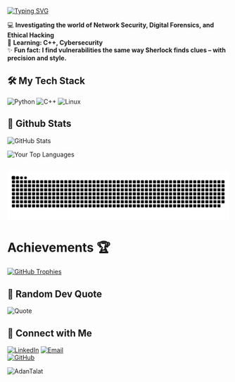 [![Typing SVG](https://readme-typing-svg.herokuapp.com?font=Delius&pause=1000&width=435&lines=Hey+%F0%9F%91%8B%2C+I'm+Adan+Talat!;Cybersecurity+Enthusiast+%7C+Coder+%7C+CTF+Player)](https://git.io/typing-svg)

💻 **Investigating the world of Network Security, Digital Forensics, and Ethical Hacking**  
🌱 **Learning: C++, Cybersecurity**  
✨ **Fun fact: I find vulnerabilities the same way Sherlock finds clues – with precision and style.**

## 🛠️ My Tech Stack
![Python](https://img.shields.io/badge/-Python-3776AB?style=flat&logo=python&logoColor=white)
![C++](https://img.shields.io/badge/-C++-00599C?style=flat&logo=c%2B%2B&logoColor=white)
![Linux](https://img.shields.io/badge/-Linux-FCC624?style=flat&logo=linux&logoColor=black)

## 🚀 Github Stats
![GitHub Stats](https://github-readme-stats.vercel.app/api?username=AdanTalat&show_icons=true&theme=algolia)

![Your Top Languages](https://github-readme-stats.vercel.app/api/top-langs/?username=AdanTalat&layout=compact&theme=algolia)

 <br>
  <img src="https://raw.githubusercontent.com/salesp07/salesp07/output/github-contribution-grid-snake.svg" />
<br/>

<h1>Achievements 🏆</h1>
<div>
        <a href="https://github.com/ryo-ma/github-profile-trophy">
            <img src="https://github-profile-trophy.vercel.app/?username=AdanTalat&title=Commits,Repositories,MultipleLang&theme=onedark" alt="GitHub Trophies">
        </a>
</div>

## 💬 Random Dev Quote
![Quote](https://quotes-github-readme.vercel.app/api?type=horizontal)

## 🚀 Connect with Me
[![LinkedIn](https://img.shields.io/badge/-LinkedIn-blue?style=flat&logo=linkedin)](https://www.linkedin.com/in/adan-talat-523203262/)
[![Email](https://img.shields.io/badge/-Email-D14836?style=flat&logo=gmail&logoColor=white)](mailto:adantalat20@gmail.com)  
[![GitHub](https://img.shields.io/badge/-GitHub-181717?style=flat&logo=github)](https://github.com/AdanTalat)


<p align="left"> <img src="https://komarev.com/ghpvc/?username=AdanTalat&label=Profile%20views&color=0e75b6&style=flat" alt="AdanTalat" /> </p>

